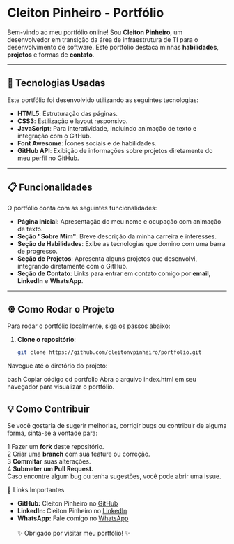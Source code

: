 # Cleiton Pinheiro - Portfólio

Bem-vindo ao meu portfólio online! Sou **Cleiton Pinheiro**, um desenvolvedor em transição da área de infraestrutura de TI para o desenvolvimento de software. Este portfólio destaca minhas **habilidades**, **projetos** e formas de **contato**.

---

## 🚀 Tecnologias Usadas

Este portfólio foi desenvolvido utilizando as seguintes tecnologias:

- **HTML5**: Estruturação das páginas.
- **CSS3**: Estilização e layout responsivo.
- **JavaScript**: Para interatividade, incluindo animação de texto e integração com o GitHub.
- **Font Awesome**: Ícones sociais e de habilidades.
- **GitHub API**: Exibição de informações sobre projetos diretamente do meu perfil no GitHub.

---

## 📋 Funcionalidades

O portfólio conta com as seguintes funcionalidades:

- **Página Inicial**: Apresentação do meu nome e ocupação com animação de texto.
- **Seção "Sobre Mim"**: Breve descrição da minha carreira e interesses.
- **Seção de Habilidades**: Exibe as tecnologias que domino com uma barra de progresso.
- **Seção de Projetos**: Apresenta alguns projetos que desenvolvi, integrando diretamente com o GitHub.
- **Seção de Contato**: Links para entrar em contato comigo por **email**, **LinkedIn** e **WhatsApp**.

---

## ⚙️ Como Rodar o Projeto

Para rodar o portfólio localmente, siga os passos abaixo:

1. **Clone o repositório**:
   ```bash
   git clone https://github.com/cleitonvpinheiro/portfolio.git
Navegue até o diretório do projeto:

bash
Copiar código
cd portfolio
Abra o arquivo index.html em seu navegador para visualizar o portfólio.

## 💡 Como Contribuir
Se você gostaria de sugerir melhorias, corrigir bugs ou contribuir de alguma forma, sinta-se à vontade para:

1 Fazer um **fork** deste repositório.<br>
2 Criar uma **branch** com sua feature ou correção.<br>
3 **Commitar** suas alterações.
<br>
4 **Submeter um Pull Request.**
<br>
Caso encontre algum bug ou tenha sugestões, você pode abrir uma issue.

🔗 Links Importantes
- **GitHub:** Cleiton Pinheiro no [GitHub](https://github.com/cleitonvpinheiro)<br>
- **LinkedIn:** Cleiton Pinheiro no [LinkedIn](https://www.linkedin.com/in/cleiton-vicente-pinheiro/)<br>
- **WhatsApp:** Fale comigo no [WhatsApp](https://wa.me/5541998412058)<br><br>
✨ Obrigado por visitar meu portfólio! ✨
